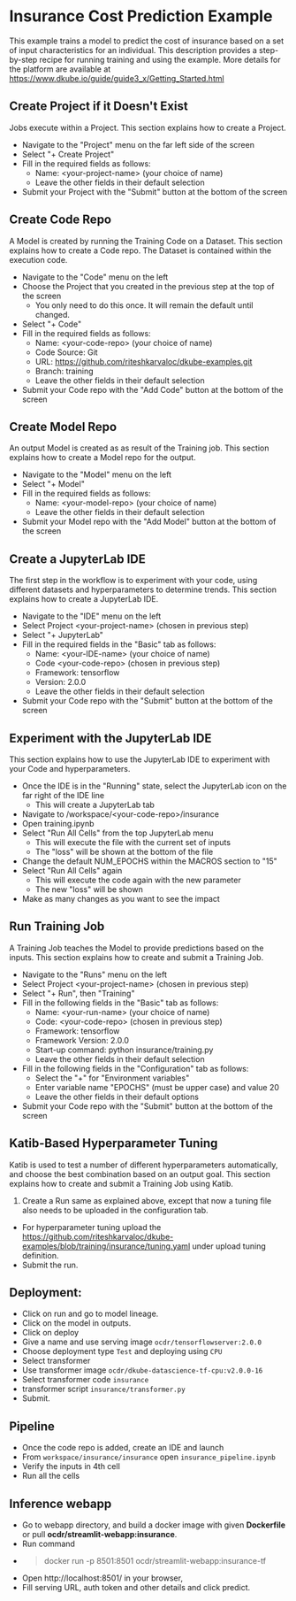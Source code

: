 # Insurance Cost Prediction Example
 This example trains a model to predict the cost of insurance based on a set of input characteristics for an individual.  This description provides a step-by-step recipe for running training and using the example.  More details for the platform are available at https://www.dkube.io/guide/guide3_x/Getting_Started.html

## Create Project if it Doesn't Exist
 Jobs execute within a Project.  This section explains how to create a Project.
 
 - Navigate to the "Project" menu on the far left side of the screen
 - Select "+ Create Project"
 - Fill in the required fields as follows:
   - Name: \<your-project-name\> (your choice of name)
   - Leave the other fields in their default selection 
 - Submit your Project with the "Submit" button at the bottom of the screen

## Create Code Repo
 A Model is created by running the Training Code on a Dataset.  This section explains how to create a Code repo.  The Dataset is contained within the execution code.
 
 - Navigate to the "Code" menu on the left
 - Choose the Project that you created in the previous step at the top of the screen
   - You only need to do this once.  It will remain the default until changed.
 - Select "+ Code"
 - Fill in the required fields as follows:
   - Name: \<your-code-repo\> (your choice of name)
   - Code Source: Git
   - URL: https://github.com/riteshkarvaloc/dkube-examples.git
   - Branch: training
   - Leave the other fields in their default selection 
 - Submit your Code repo with the "Add Code" button at the bottom of the screen

## Create Model Repo
 An output Model is created as as result of the Training job.  This section explains how to create a Model repo for the output.
 
 - Navigate to the "Model" menu on the left
 - Select "+ Model"
 - Fill in the required fields as follows:
   - Name: \<your-model-repo\> (your choice of name)
   - Leave the other fields in their default selection 
 - Submit your Model repo with the "Add Model" button at the bottom of the screen

## Create a JupyterLab IDE
 The first step in the workflow is to experiment with your code, using different datasets and hyperparameters to determine trends.  This section explains how to create a JupyterLab IDE.
 
 - Navigate to the "IDE" menu on the left
 - Select Project \<your-project-name\> (chosen in previous step)
 - Select "+ JupyterLab"
 - Fill in the required fields in the "Basic" tab as follows:
   - Name: \<your-IDE-name\> (your choice of name)
   - Code \<your-code-repo\> (chosen in previous step)
   - Framework: tensorflow
   - Version: 2.0.0
   - Leave the other fields in their default selection 
 - Submit your Code repo with the "Submit" button at the bottom of the screen

## Experiment with the JupyterLab IDE
 This section explains how to use the JupyterLab IDE to experiment with your Code and hyperparameters.
 
 - Once the IDE is in the "Running" state, select the JupyterLab icon on the far right of the IDE line
   - This will create a JupyterLab tab
 - Navigate to /workspace/\<your-code-repo\>/insurance
 - Open training.ipynb
 - Select "Run All Cells" from the top JupyterLab menu
   - This will execute the file with the current set of inputs
   - The "loss" will be shown at the bottom of the file
 - Change the default NUM_EPOCHS within the MACROS section to "15"
 - Select "Run All Cells" again
   - This will execute the code again with the new parameter
   - The new "loss" will be shown
 - Make as many changes as you want to see the impact

## Run Training Job
 A Training Job teaches the Model to provide predictions based on the inputs.  This section explains how to create and submit a Training Job.
 
 - Navigate to the "Runs" menu on the left
 - Select Project \<your-project-name\> (chosen in previous step)
 - Select "+ Run", then "Training"
 - Fill in the following fields in the "Basic" tab as follows:
   - Name: \<your-run-name\> (your choice of name)
   - Code: \<your-code-repo\> (chosen in previous step)
   - Framework: tensorflow
   - Framework Version: 2.0.0
   - Start-up command: python insurance/training.py
   - Leave the other fields in their default selection
 - Fill in the following fields in the "Configuration" tab as follows:
   - Select the "+" for "Environment variables"
   - Enter variable name "EPOCHS" (must be upper case) and value 20
   - Leave the other fields in their default options 
 - Submit your Code repo with the "Submit" button at the bottom of the screen

## Katib-Based Hyperparameter Tuning
 Katib is used to test a number of different hyperparameters automatically, and choose the best combination based on an output goal.  This section explains how to create and submit a Training Job using Katib.
 
1. Create a Run same as explained above, except that now a tuning file also needs to be uploaded in the configuration tab.
  - For hyperparameter tuning upload the https://github.com/riteshkarvaloc/dkube-examples/blob/training/insurance/tuning.yaml under upload tuning definition. 
  - Submit the run.

## Deployment:
 - Click on run and go to model lineage.
 - Click on the model in outputs.
 - Click on deploy
 - Give a name and use serving image `ocdr/tensorflowserver:2.0.0`
 - Choose deployment type `Test` and deploying using `CPU`
 - Select transformer
 - Use transformer image `ocdr/dkube-datascience-tf-cpu:v2.0.0-16`
 - Select transformer code `insurance`
 - transformer script `insurance/transformer.py`
 - Submit. 

## Pipeline
 - Once the code repo is added, create an IDE and launch
 - From `workspace/insurance/insurance` open `insurance_pipeline.ipynb`
 - Verify the inputs in 4th cell
 - Run all the cells

## Inference webapp
  - Go to webapp directory, and build a docker image with given **Dockerfile** or pull **ocdr/streamlit-webapp:insurance**.
  - Run command
  - > docker run -p 8501:8501 ocdr/streamlit-webapp:insurance-tf
  - Open http://localhost:8501/ in your browser,
  - Fill serving URL, auth token and other details and click predict.

